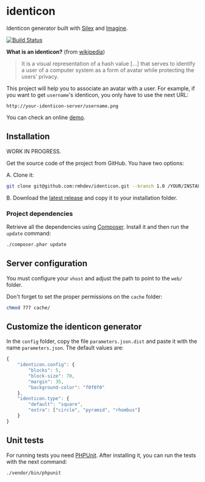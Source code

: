 # identicon

Identicon generator built with [Silex](http://silex.sensiolabs.org) and [Imagine](http://imagine.readthedocs.org).

[![Build Status](https://travis-ci.org/rmhdev/identicon.png)](https://travis-ci.org/rmhdev/identicon)

**What is an identicon?** (from [wikipedia](http://en.wikipedia.org/wiki/Identicon))

>It is a visual representation of a hash value [...] that serves to
identify a user of a computer system as a form of avatar while protecting
the users' privacy.

This project will help you to associate an avatar with a user.
For example, if you want to get `username`'s identicon, you only have to use the next URL:

```
http://your-identicon-server/username.png
```

You can check an online [demo](http://identicon.rmhdev.net).

## Installation

WORK IN PROGRESS.

Get the source code of the project from GitHub. You have two options:

A. Clone it:

```bash
git clone git@github.com:rmhdev/identicon.git --branch 1.0 /YOUR/INSTALLATION/FOLDER
```

B. Download the [latest release](https://github.com/rmhdev/identicon/releases) and copy it to your installation folder.

### Project dependencies

Retrieve all the dependencies using [Composer](http://getcomposer.org/).
Install it and then run the `update` command:

```bash
./composer.phar update
```

## Server configuration

You must configure your `vhost` and adjust the path to point to the `web/` folder.

Don't forget to set the proper permissions on the `cache` folder:

```bash
chmod 777 cache/
```

## Customize the identicon generator

In the `config` folder, copy the file `parameters.json.dist` and paste it with the name `parameters.json`.
The default values are:

```javascript
{
    "identicon.config": {
        "blocks": 5,
        "block-size": 70,
        "margin": 35,
        "background-color": "f0f0f0"
    },
    "identicon.type": {
        "default": "square",
        "extra": ["circle", "pyramid", "rhombus"]
    }
}
```

## Unit tests

For running tests you need [PHPUnit](http://www.phpunit.de).
After installing it, you can run the tests with the next command:

```bash
./vendor/bin/phpunit
```

